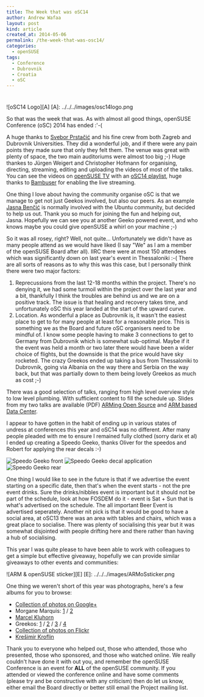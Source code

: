 ```yaml
---
title: The Week that was oSC14
author: Andrew Wafaa
layout: post
kind: article
created_at: 2014-05-06
permalink: /the-week-that-was-osc14/
categories:
  - openSUSE
tags:
  - Conference
  - Dubrovnik
  - Croatia
  - oSC
---
```

#

![oSC14 Logo][A]
 [A]: ../../../images/osc14logo.png
 
So that was the week that was. As with almost all good things, openSUSE Conference (oSC) 2014 has ended :'-(

A huge thanks to [Svebor Prstačić][1] and his fine crew from both Zagreb and Dubrovnik Universities. They did a wonderful job, and if there were any pain points they made sure that only they felt them. The venue was great with plenty of space, the two main auditoriums were almost too big ;-) Huge thankes to Jürgen Weigert and Christopher Hofmann for organising, directing, streaming, editing and uploading the videos of most of the talks. You can see the videos on [openSUSE TV][2] with an [oSC14 playlist][3], huge thanks to [Bambuser][4] for enabling the live streaming.  

One thing I love about having the community organise oSC is that we manage to get not just Geekos involved, but also our peers. As an example [Jasna Benčić][5] is normally involved with the Ubuntu community, but decided to help us out. Thank you so much for joining the fun and helping out, Jasna. Hopefully we can see you at another Geeko powered event, and who knows maybe you could give openSUSE a whirl on your machine ;-)

So it was all rosey, right? Well, not quite... Unfortunately we didn't have as many people attend as we would have liked (I say "We" as I am a member of the openSUSE Board after all). IIRC there were at most 150 attendees which was significantly down on last year's event in Thessaloniki :-( There are all sorts of reasons as to why this was this case, but I personally think there were two major factors:  
  
1. Reprecussions from the last 12-18 months within the project. There's no denying it, we had some turmoil within the project over the last year and a bit, thankfully I think the troubles are behind us and we are on a positive track. The issue is that healing and recovery takes time, and unfortunately oSC this year landed at the start of the upward curve.  
2. Location. As wonderful a place as Dubrovnik is, it wasn't the easiest place to get to for many people at least for a reasonable price. This is something we as the Board and future oSC organisers need to be mindful of. I know some people having to make 3 connections to get to Germany from Dubrovnik which is somewhat sub-optimal. Maybe if it the event was held a month or two later there would have been a wider choice of flights, but the downside is that the price would have sky rocketed. The crazy Greekos ended up taking a bus from Thessaloniki to Dubrovnik, going via Albania on the way there and Serbia on the way back, but that was partially down to them being lovely Greekos as much as cost ;-)  

There was a good selection of talks, ranging from high level overview style to low level plumbing. With sufficient content to fill the schedule up. Slides from my two talks are available (PDF) [ARMing Open Source][S1] and [ARM based Data Center][S2]. 

I appear to have gotten in the habit of ending up in various states of undress at conferences this year and oSC14 was no different. After many people pleaded with me to ensure I remained fully clothed (sorry darix et al) I ended up creating a Speedo Geeko, thanks Oliver for the speedos and Robert for applying the rear decals :-)  

![Speedo Geeko front][B]
![Speedo Geeko decal application][C]
![Speedo Geeko rear][D]

 [B]: https://lh6.googleusercontent.com/-yzV-HI_QlYU/U11QtpRD4ZI/AAAAAAAAI2U/bEJ9Y4lDrpo/w505-h673-no/2014+-+1
 [C]: https://lh3.googleusercontent.com/-DkoRsKUCOEc/U14RB59lJrI/AAAAAAAAH_U/_ZymPMWnLMk/w449-h673-no/DSC_0211.JPG
 [D]: https://lh4.googleusercontent.com/-SnjMytT_5Yo/U14RCbugJvI/AAAAAAAAH_Y/mx4cj3YF06c/w449-h673-no/DSC_0213.JPG
 
One thing I would like to see in the future is that if we advertise the event starting on a specific date, then that's when the event starts - not the pre event drinks. Sure the drinks/nibbles event is important but it should not be part of the schedule, look at how FOSDEM do it - event is Sat + Sun that is what's advertised on the schedule. The all important Beer Event is advertised seperately. Another nit pick is that it would be good to have a social area, at oSC13 there was an area with tables and chairs, which was a great place to socialise. There was plenty of socialising this year but it was somewhat disjointed with people drifting here and there rather than having a hub of socialising.  

[1]: http://sprstacic.wordpress.com/ "Svebor's Blog"
[2]: https://www.youtube.com/user/opensusetv "openSUSE's YouTube channel"
[3]: https://www.youtube.com/playlist?list=PL_AMhvchzBaexmeFXo2zfjQTV0XxaMliS "oSC14 playlist"
[4]: http://bambuser.com/ "Bambuser live streaming service"
[5]: http://jasnabencic.blogspot.co.uk/2014/04/opensuse-2014-conference-impressions.html "Jasna's oSC14 impression"

[S1]: ../../../files/oSC14-ARMingOpenSource.pdf
[S2]: ../../../files/oSC14-ARMBasedDataCenter.pdf

This year I was quite please to have been able to work with colleagues to get a simple but effective giveaway, hopefully we can provide similar giveaways to other events and communities:

![ARM & openSUSE sticker][E]
[E]: ../../../images/ARMoSsticker.png

One thing we weren't short of this year was photographs, here's a few albums for you to browse:

* [Collection of photos on Google+](https://plus.google.com/u/0/events/gallery/c8v2n62kf4dqqt2odqb1aub88fg?sort=4)  
* Morgane Marquis: [1](https://plus.google.com/u/0/photos/106984497522620355261/albums/6008421436982084161) / [2](https://plus.google.com/u/0/photos/106984497522620355261/albums/6008462953741075105)  
* [Marcel Kluhorn](https://plus.google.com/u/0/photos/108718233942351741601/albums/6007678955664150753)  
* Greekos: [1](https://plus.google.com/u/0/photos/113385548251515365143/albums/6006520096539960049) / [2](https://plus.google.com/u/0/photos/113385548251515365143/albums/6006690402227103793) / [3](https://plus.google.com/u/0/photos/113385548251515365143/albums/6007256154661390481) / [4](https://plus.google.com/u/0/photos/113385548251515365143/albums/6007500051458466577)
* [Collection of photos on Flickr](https://www.flickr.com/search/?q=osc14)
* [Krešimir Kroflin](https://plus.google.com/u/0/photos/105838531205135016920/albums/6009872209527221489)

Thank you to everyone who helped out, those who attended, those who presented, those who sponsored, and those who watched online. We really couldn't have done it with out you, and remember the openSUSE Conference is an event for **ALL** of the openSUSE community. If you attended or viewed the conference online and have some comments (please try and be constructive with any criticism) then do let us know, either email the Board directly or better still email the Project mailing list.